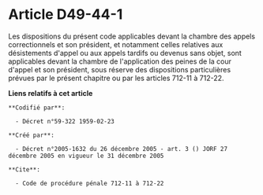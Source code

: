 # Article D49-44-1

Les dispositions du présent code applicables devant la chambre des appels correctionnels et son président, et notamment
celles relatives aux désistements d'appel ou aux appels tardifs ou devenus sans objet, sont applicables devant la chambre de
l'application des peines de la cour d'appel et son président, sous réserve des dispositions particulières prévues par le
présent chapitre ou par les articles 712-11 à 712-22.

**Liens relatifs à cet article**

	**Codifié par**:

	  - Décret n°59-322 1959-02-23

	**Créé par**:

	  - Décret n°2005-1632 du 26 décembre 2005 - art. 3 () JORF 27 décembre 2005 en vigueur le 31 décembre 2005

	**Cite**:

	  - Code de procédure pénale 712-11 à 712-22
